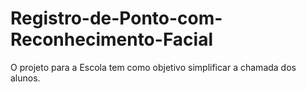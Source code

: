 # Registro-de-Ponto-com-Reconhecimento-Facial
O projeto para a Escola tem como objetivo simplificar a chamada dos alunos.
